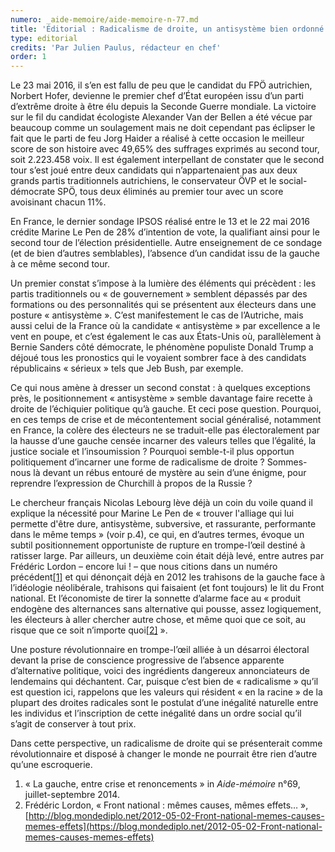 ```yaml
---
numero: _aide-memoire/aide-memoire-n-77.md
title: 'Éditorial : Radicalisme de droite, un antisystème bien ordonné'
type: editorial
credits: 'Par Julien Paulus, rédacteur en chef'
order: 1
---
```

Le 23 mai 2016, il s’en est fallu de peu que le candidat du FPÖ autrichien, Norbert Hofer, devienne le premier chef d’État européen issu d’un parti d’extrême droite à être élu depuis la Seconde Guerre mondiale. La victoire sur le fil du candidat écologiste Alexander Van der Bellen a été vécue par beaucoup comme un soulagement mais ne doit cependant pas éclipser le fait que le parti de feu Jorg Haider a réalisé à cette occasion le meilleur score de son histoire avec 49,65% des suffrages exprimés au second tour, soit 2.223.458 voix. Il est également interpellant de constater que le second tour s’est joué entre deux candidats qui n’appartenaient pas aux deux grands partis traditionnels autrichiens, le conservateur ÖVP et le social-démocrate SPÖ, tous deux éliminés au premier tour avec un score avoisinant chacun 11%.



En France, le dernier sondage IPSOS réalisé entre le 13 et le 22 mai 2016 crédite Marine Le Pen de 28% d’intention de vote, la qualifiant ainsi pour le second tour de l’élection présidentielle. Autre enseignement de ce sondage (et de bien d’autres semblables), l’absence d’un candidat issu de la gauche à ce même second tour.



Un premier constat s’impose à la lumière des éléments qui précèdent : les partis traditionnels ou « de gouvernement » semblent dépassés par des formations ou des personnalités qui se présentent aux électeurs dans une posture « antisystème ». C’est manifestement le cas de l’Autriche, mais aussi celui de la France où la candidate « antisystème » par excellence a le vent en poupe, et c’est également le cas aux États-Unis où, parallèlement à Bernie Sanders côté démocrate, le phénomène populiste Donald Trump a déjoué tous les pronostics qui le voyaient sombrer face à des candidats républicains « sérieux » tels que Jeb Bush, par exemple.



Ce qui nous amène à dresser un second constat : à quelques exceptions près, le positionnement « antisystème » semble davantage faire recette à droite de l’échiquier politique qu’à gauche. Et ceci pose question. Pourquoi, en ces temps de crise et de mécontentement social généralisé, notamment en France, la colère des électeurs ne se traduit-elle pas électoralement par la hausse d’une gauche censée incarner des valeurs telles que l’égalité, la justice sociale et l’insoumission ? Pourquoi semble-t-il plus opportun politiquement d’incarner une forme de radicalisme de droite ? Sommes-nous là devant un rébus entouré de mystère au sein d’une énigme, pour reprendre l’expression de Churchill à propos de la Russie ?



Le chercheur français Nicolas Lebourg lève déjà un coin du voile quand il explique la nécessité pour Marine Le Pen de « trouver l'alliage qui lui permette d'être dure, antisystème, subversive, et rassurante, performante dans le même temps » (voir p.4), ce qui, en d’autres termes, évoque un subtil positionnement opportuniste de rupture en trompe-l’œil destiné à ratisser large. Par ailleurs, un deuxième coin était déjà levé, entre autres par Frédéric Lordon – encore lui ! – que nous citions dans un numéro précédent[[1]](#footnote-1) et qui dénonçait déjà en 2012 les trahisons de la gauche face à l’idéologie néolibérale, trahisons qui faisaient (et font toujours) le lit du Front national. Et l’économiste de tirer la sonnette d’alarme face au « produit endogène des alternances sans alternative qui pousse, assez logiquement, les électeurs à aller chercher autre chose, et même quoi que ce soit, au risque que ce soit n’importe quoi[[2]](#footnote-2) ».



Une posture révolutionnaire en trompe-l’œil alliée à un désarroi électoral devant la prise de conscience progressive de l’absence apparente d’alternative politique, voici des ingrédients dangereux annonciateurs de lendemains qui déchantent. Car, puisque c’est bien de « radicalisme » qu’il est question ici, rappelons que les valeurs qui résident « en la racine » de la plupart des droites radicales sont le postulat d’une inégalité naturelle entre les individus et l’inscription de cette inégalité dans un ordre social qu’il s’agit de conserver à tout prix.



Dans cette perspective, un radicalisme de droite qui se présenterait comme révolutionnaire et disposé à changer le monde ne pourrait être rien d’autre qu’une escroquerie.





1. « La gauche, entre crise et renoncements » in _Aide-mémoire_ n°69, juillet-septembre 2014.
2. Frédéric Lordon, « Front national : mêmes causes, mêmes effets… », [http://blog.mondediplo.net/2012-05-02-Front-national-memes-causes-memes-effets](https://blog.mondediplo.net/2012-05-02-Front-national-memes-causes-memes-effets)
